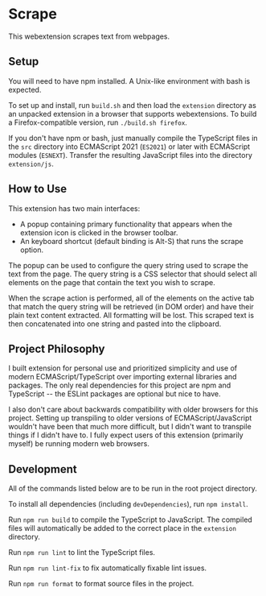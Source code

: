 # Scrape

This webextension scrapes text from webpages.

## Setup

You will need to have npm installed. A Unix-like environment with bash is expected.

To set up and install, run `build.sh` and then load the `extension` directory as an unpacked extension in a browser that supports webextensions. To build a Firefox-compatible version, run `./build.sh firefox`.

If you don't have npm or bash, just manually compile the TypeScript files in the `src` directory into ECMAScript 2021 (`ES2021`) or later with ECMAScript modules (`ESNEXT`). Transfer the resulting JavaScript files into the directory `extension/js`.

## How to Use

This extension has two main interfaces:

- A popup containing primary functionality that appears when the extension icon is clicked in the browser toolbar.
- An keyboard shortcut (default binding is Alt-S) that runs the scrape option.

The popup can be used to configure the query string used to scrape the text from the page. The query string is a CSS selector that should select all elements on the page that contain the text you wish to scrape.

When the scrape action is performed, all of the elements on the active tab that match the query string will be retrieved (in DOM order) and have their plain text content extracted. All formatting will be lost. This scraped text is then concatenated into one string and pasted into the clipboard.

## Project Philosophy

I built extension for personal use and prioritized simplicity and use of modern ECMAScript/TypeScript over importing external libraries and packages. The only real dependencies for this project are npm and TypeScript -- the ESLint packages are optional but nice to have.

I also don't care about backwards compatibility with older browsers for this project. Setting up transpiling to older versions of ECMAScript/JavaScript wouldn't have been that much more difficult, but I didn't want to transpile things if I didn't have to. I fully expect users of this extension (primarily myself) be running modern web browsers.

## Development

All of the commands listed below are to be run in the root project directory.

To install all dependencies (including `devDependencies`), run `npm install`.

Run `npm run build` to compile the TypeScript to JavaScript. The compiled files will automatically be added to the correct place in the `extension` directory.

Run `npm run lint` to lint the TypeScript files.

Run `npm run lint-fix` to fix automatically fixable lint issues.

Run `npm run format` to format source files in the project.
